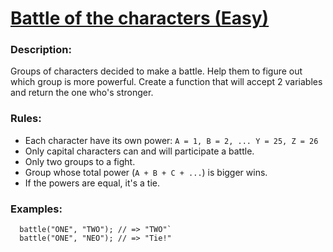 # [Battle of the characters (Easy)](https://www.codewars.com/kata/battle-of-the-characters-easy "https://www.codewars.com/kata/595519279be6c575b5000016")

### Description:
  Groups of characters decided to make a battle. Help them to figure out which group is more powerful. Create a function that will accept 2 variables and return the one who's stronger.

### Rules:
* Each character have its own power: `A = 1, B = 2, ... Y = 25, Z = 26`
* Only capital characters can and will participate a battle.
* Only two groups to a fight.
* Group whose total power (`A + B + C + ...`) is bigger wins.
* If the powers are equal, it's a tie.

### Examples:
```
  battle("ONE", "TWO"); // => "TWO"`
  battle("ONE", "NEO"); // => "Tie!"
```